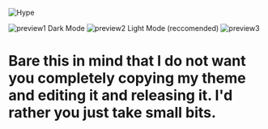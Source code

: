 ![Hype](https://vgy.me/qO2juQ.png)

![preview1](https://vgy.me/hjDPBt.png)
Dark Mode
![preview2](https://vgy.me/5vrEX9.png)
Light Mode (reccomended)
![preview3](https://vgy.me/0UtVGk.png)

<h1>Bare this in mind that I do not want you completely copying my theme and editing it and releasing it. I'd rather you just take small bits.</h1>

